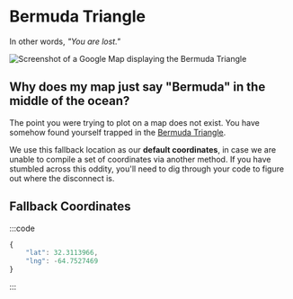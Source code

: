 # Bermuda Triangle

In other words, _"You are lost."_

<img class="dropshadow" :src="$withBase('/images/guides/bermuda-triangle.png')" alt="Screenshot of a Google Map displaying the Bermuda Triangle">

## Why does my map just say "Bermuda" in the middle of the ocean?

The point you were trying to plot on a map does not exist. You have somehow found yourself trapped in the [Bermuda Triangle](https://en.wikipedia.org/wiki/Bermuda_Triangle).

We use this fallback location as our **default coordinates**, in case we are unable to compile a set of coordinates via another method. If you have stumbled across this oddity, you'll need to dig through your code to figure out where the disconnect is.

## Fallback Coordinates

:::code
```js JSON
{
    "lat": 32.3113966,
    "lng": -64.7527469
}
```
:::
